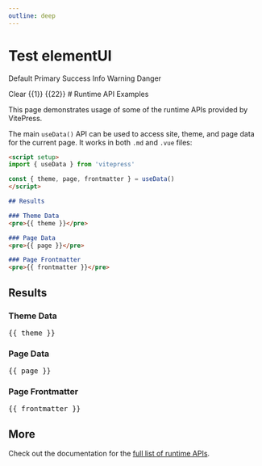 ```yaml
---
outline: deep
---
```

# Test elementUI
<el-button>Default</el-button>
<el-button type="primary">Primary</el-button>
<el-button type="success">Success</el-button>
<el-button type="info">Info</el-button>
<el-button type="warning">Warning</el-button>
<el-button type="danger">Danger</el-button>
  <el-card style="max-width: 720px">
  <el-form :inline="true" :model="formInline" class="demo-form-inline">
    <el-form-item label="">
      <el-input  clearable />
    </el-form-item>
    <el-form-item label="÷">
      <el-input  clearable />
    </el-form-item>
  </el-form>

  <el-form :inline="true" :model="formInline" class="demo-form-inline">
    <el-form-item>
      <el-button  @click="clear">Clear</el-button>
    </el-form-item>
  </el-form>

  <el-descriptions title="" :column="2" border>
    <el-descriptions-item label="商" width="100px">{{1}}</el-descriptions-item>
    <el-descriptions-item label="余数" width="100px">{{22}}</el-descriptions-item>
  </el-descriptions>
  </el-card>
# Runtime API Examples

This page demonstrates usage of some of the runtime APIs provided by VitePress.

The main `useData()` API can be used to access site, theme, and page data for the current page. It works in both `.md` and `.vue` files:

```md
<script setup>
import { useData } from 'vitepress'

const { theme, page, frontmatter } = useData()
</script>

## Results

### Theme Data
<pre>{{ theme }}</pre>

### Page Data
<pre>{{ page }}</pre>

### Page Frontmatter
<pre>{{ frontmatter }}</pre>
```

<script setup>
import { useData } from 'vitepress'

const { site, theme, page, frontmatter } = useData()
</script>

## Results

### Theme Data
<pre>{{ theme }}</pre>

### Page Data
<pre>{{ page }}</pre>

### Page Frontmatter
<pre>{{ frontmatter }}</pre>

## More

Check out the documentation for the [full list of runtime APIs](https://vitepress.dev/reference/runtime-api#usedata).
